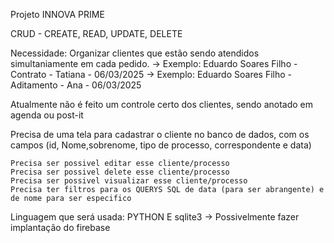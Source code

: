 Projeto INNOVA PRIME

CRUD - CREATE, READ, UPDATE, DELETE

Necessidade: Organizar clientes que estão sendo atendidos simultaniamente em cada pedido.
 -> Exemplo: Eduardo Soares Filho - Contrato - Tatiana - 06/03/2025
 -> Exemplo: Eduardo Soares Filho - Aditamento - Ana - 06/03/2025

Atualmente não é feito um controle certo dos clientes, sendo anotado em agenda ou post-it

Precisa de uma tela para cadastrar o cliente no banco de dados, com os campos (id, Nome,sobrenome, tipo de processo, correspondente e data)

    Precisa ser possivel editar esse cliente/processo
    Precisa ser possivel delete esse cliente/processo
    Precisa ser possivel visualizar esse cliente/processo
    Precisa ter filtros para os QUERYS SQL de data (para ser abrangente) e de nome para ser especifico

Linguagem que será usada: PYTHON E sqlite3 -> Possivelmente fazer implantação do firebase